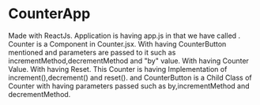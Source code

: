 # CounterApp
Made with ReactJs. Application is having app.js in that we have called <Counter></Counter>.
Counter is a Component in Counter.jsx.
With having CounterButton mentioned and parameters are passed to it such as incrementMethod,decrementMethod and "by" value.
With having Counter Value.
With having Reset.
This Counter is having Implementation of increment(),decrement() and reset().
and CounterButton is a Child Class of Counter with having parameters passed such as by,incrementMethod and decrementMethod.

